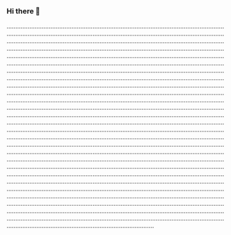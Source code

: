 ### Hi there 👋

........................................................................................................................................................................................................................................................................................................................................................................................................................................................................................................................................................................................................................................................................................................................................................................................................................................................................................................................................................................................................................................................................................................................................................................................................................................................................................................................................................................................................................................................................................................................................................................................................................................................................................................................................................................................................................................................................................................................................................................................................................................................................................................................................................................................................................................................................................................................................................................................................................................................................................................................................................................................................................................................................................................................................................................................................................................................................................................................................................................................................................................................................................................................................................................................................................................................................................................................................................................................................................................................................................................................................................................